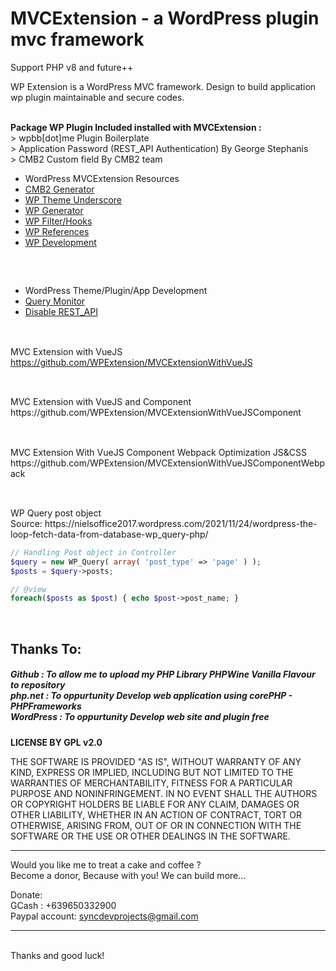 # MVCExtension - a WordPress plugin mvc framework
Support PHP v8 and future++ 

WP Extension is a WordPress MVC framework. Design to build application wp plugin maintainable and secure codes.

<br /> <b>Package WP Plugin Included installed with MVCExtension : </b>
<br /> > wpbb[dot]me Plugin Boilerplate
<br /> > Application Password (REST_API Authentication) By George Stephanis 
<br /> > CMB2 Custom field By CMB2 team
<br /> <ul>
         <li> WordPress MVCExtension Resources </li>
         <li><a href="http://hasinhayder.github.io/cmb2-metabox-generator/"> CMB2 Generator </a></li>
         <li><a href="https://underscores.me/"> WP Theme Underscore </a></li>
         <li><a href="https://generatewp.com/"> WP Generator </a></li> 
         <li><a href="https://github.com/nielsoffice/WP_WooHooksFunctions"> WP Filter/Hooks </a></li>
         <li><a href="https://github.com/nielsoffice?tab=repositories&q=WP&type=&language=&sort="> WP References </a></li> 
         <li><a href="https://www.wp-hasty.com/"> WP Development </a></li> 
       </ul>
<h2></h2>
<br /> <ul>
         <li> WordPress Theme/Plugin/App Development </li>
         <li><a href="https://wordpress.org/plugins/query-monitor/"> Query Monitor </a></li>
         <li><a href="https://wordpress.org/plugins/disable-json-api/"> Disable REST_API </a></li> 
       </ul>
<h2></h2>

<br />MVC Extension with VueJS 
<br />https://github.com/WPExtension/MVCExtensionWithVueJS
<h2></h2>
<br />MVC Extension with VueJS and Component 
<br />https://github.com/WPExtension/MVCExtensionWithVueJSComponent
<h2></h2>
<br />MVC Extension With VueJS Component Webpack Optimization JS&CSS
<br />https://github.com/WPExtension/MVCExtensionWithVueJSComponentWebpack
<h2></h2>
<br /> WP Query post object 
<br /> Source: https://nielsoffice2017.wordpress.com/2021/11/24/wordpress-the-loop-fetch-data-from-database-wp_query-php/

```PHP
// Handling Post object in Controller
$query = new WP_Query( array( 'post_type' => 'page' ) );
$posts = $query->posts;

// @view
foreach($posts as $post) { echo $post->post_name; }
```

<br />
<h2>Thanks To:</h2>
<h5>
Github : To allow me to upload my PHP Library PHPWine Vanilla Flavour to repository<br /> 
php.net : To oppurtunity Develop web application using corePHP - PHPFrameworks<br />
WordPress : To oppurtunity Develop web site and plugin free<br />
</h5>

__LICENSE BY GPL v2.0__

THE SOFTWARE IS PROVIDED "AS IS", WITHOUT WARRANTY OF ANY KIND, EXPRESS OR IMPLIED, INCLUDING BUT NOT LIMITED TO THE WARRANTIES OF MERCHANTABILITY, FITNESS FOR A PARTICULAR PURPOSE AND NONINFRINGEMENT. IN NO EVENT SHALL THE AUTHORS OR COPYRIGHT HOLDERS BE LIABLE FOR ANY CLAIM, DAMAGES OR OTHER LIABILITY, WHETHER IN AN ACTION OF CONTRACT, TORT OR OTHERWISE, ARISING FROM, OUT OF OR IN CONNECTION WITH THE SOFTWARE OR THE USE OR OTHER DEALINGS IN THE SOFTWARE.
<br />

<hr />
Would you like me to treat a cake and coffee ? <br />
Become a donor, Because with you! We can build more... 

Donate: <br />
GCash : +639650332900 <br /> 
Paypal account: syncdevprojects@gmail.com
<hr />
<br />
Thanks and good luck! 

